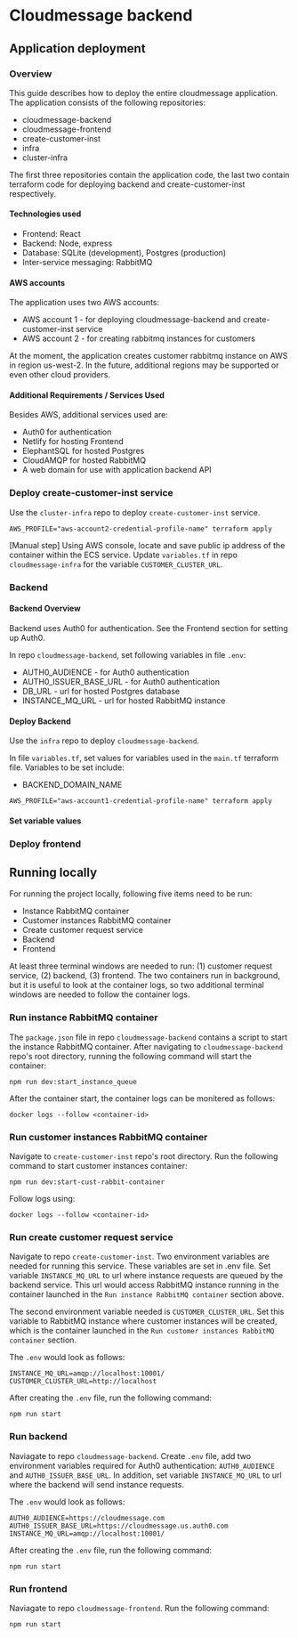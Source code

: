 # Cloudmessage backend

## Application deployment


### Overview

This guide describes how to deploy the entire cloudmessage application. The application
consists of the following repositories:

* cloudmessage-backend
* cloudmessage-frontend
* create-customer-inst
* infra
* cluster-infra

The first three repositories contain the application code, the last two contain terraform code
for deploying backend and create-customer-inst respectively.

#### Technologies used

* Frontend: React
* Backend: Node, express
* Database: SQLite (development), Postgres (production)
* Inter-service messaging: RabbitMQ

#### AWS accounts

The application uses two AWS accounts:
* AWS account 1 - for deploying cloudmessage-backend and create-customer-inst service
* AWS account 2 - for creating rabbitmq instances for customers

At the moment, the application creates customer rabbitmq instance on AWS in region us-west-2. In the future, additional regions may be supported or even other cloud providers.

#### Additional Requirements / Services Used

Besides AWS, additional services used are:
* Auth0 for authentication
* Netlify for hosting Frontend
* ElephantSQL for hosted Postgres
* CloudAMQP for hosted RabbitMQ
* A web domain for use with application backend API


### Deploy create-customer-inst service

Use the `cluster-infra` repo to deploy `create-customer-inst` service.

```
AWS_PROFILE="aws-account2-credential-profile-name" terraform apply
```

[Manual step]
Using AWS console, locate and save public ip address of the container within the ECS service.
Update `variables.tf` in repo `cloudmessage-infra` for the variable `CUSTOMER_CLUSTER_URL`.


### Backend

#### Backend Overview

Backend uses Auth0 for authentication. See the Frontend section for setting up Auth0.

In repo `cloudmessage-backend`, set following variables in file `.env`:
* AUTH0_AUDIENCE - for Auth0 authentication
* AUTH0_ISSUER_BASE_URL - for Auth0 authentication
* DB_URL - url for hosted Postgres database
* INSTANCE_MQ_URL - url for hosted RabbitMQ instance


#### Deploy Backend

Use the `infra` repo to deploy `cloudmessage-backend`.

In file `variables.tf`, set values for variables used in the `main.tf` terraform file. Variables
to be set include:

* BACKEND_DOMAIN_NAME


```
AWS_PROFILE="aws-account1-credential-profile-name" terraform apply
```

#### Set variable values



### Deploy frontend


## Running locally

For running the project locally, following five items need to be run:
* Instance RabbitMQ container
* Customer instances RabbitMQ container
* Create customer request service
* Backend
* Frontend

At least three terminal windows are needed to run: (1) customer request service,
(2) backend, (3) frontend. The two containers run in background, but it is useful
to look at the container logs, so two additional terminal windows are needed to
follow the container logs.

### Run instance RabbitMQ container

The `package.json` file in repo `cloudmessage-backend` contains a script to start the instance
RabbitMQ container. After navigating to `cloudmessage-backend` repo's root directory, running
the following command will start the container:

```
npm run dev:start_instance_queue
```

After the container start, the container logs can be monitered as follows:

```
docker logs --follow <container-id>
```


### Run customer instances RabbitMQ container

Navigate to `create-customer-inst` repo's root directory. Run the following command to
start customer instances container:

```
npm run dev:start-cust-rabbit-container
```

Follow logs using:

```
docker logs --follow <container-id>
```


### Run create customer request service

Navigate to repo `create-customer-inst`. Two environment variables are needed for running this service. These variables are set in .env file. Set variable `INSTANCE_MQ_URL`
to url where instance requests are queued by the backend service. This url would
access RabbitMQ instance running in the container launched in the
`Run instance RabbitMQ container` section above.

The second environment variable needed is `CUSTOMER_CLUSTER_URL`. Set this variable
to RabbitMQ instance where customer instances will be created, which is the container
launched in the `Run customer instances RabbitMQ container` section.

The `.env` would look as follows:

```
INSTANCE_MQ_URL=amqp://localhost:10001/
CUSTOMER_CLUSTER_URL=http://localhost
```

After creating the `.env` file, run the following command:

```
npm run start
```


### Run backend

Naviagate to repo `cloudmessage-backend`. Create `.env` file, add two environment variables
required for Auth0 authentication: `AUTH0_AUDIENCE` and `AUTH0_ISSUER_BASE_URL`. In addition,
set variable `INSTANCE_MQ_URL` to url where the backend will send instance requests.

The `.env` would look as follows:

```
AUTH0_AUDIENCE=https://cloudmessage.com
AUTH0_ISSUER_BASE_URL=https://cloudmessage.us.auth0.com
INSTANCE_MQ_URL=amqp://localhost:10001/
```

After creating the `.env` file, run the following command:

```
npm run start
```


### Run frontend

Naviagate to repo `cloudmessage-frontend`. Run the following command:

```
npm run start
```
